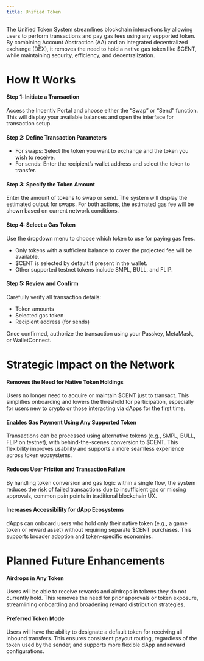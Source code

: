 ```yaml
---
title: Unified Token
---
```

The Unified Token System streamlines blockchain interactions by allowing users to perform transactions and pay gas fees using any supported token. By combining Account Abstraction (AA) and an integrated decentralized exchange (DEX), it removes the need to hold a native gas token like \$CENT, while maintaining security, efficiency, and decentralization.

# How It Works

#### Step 1: Initiate a Transaction

Access the Incentiv Portal and choose either the “Swap” or “Send” function. This will display your available balances and open the interface for transaction setup.

#### Step 2: Define Transaction Parameters

- For swaps: Select the token you want to exchange and the token you wish to receive.
- For sends: Enter the recipient’s wallet address and select the token to transfer.

#### Step 3: Specify the Token Amount

Enter the amount of tokens to swap or send. The system will display the estimated output for swaps. For both actions, the estimated gas fee will be shown based on current network conditions.

#### Step 4: Select a Gas Token

Use the dropdown menu to choose which token to use for paying gas fees.

- Only tokens with a sufficient balance to cover the projected fee will be available.
- \$CENT is selected by default if present in the wallet.
- Other supported testnet tokens include SMPL, BULL, and FLIP.

#### Step 5: Review and Confirm

Carefully verify all transaction details:

- Token amounts
- Selected gas token
- Recipient address (for sends)

Once confirmed, authorize the transaction using your Passkey, MetaMask, or WalletConnect.

# Strategic Impact on the Network

#### Removes the Need for Native Token Holdings

Users no longer need to acquire or maintain \$CENT just to transact. This simplifies onboarding and lowers the threshold for participation, especially for users new to crypto or those interacting via dApps for the first time.

#### Enables Gas Payment Using Any Supported Token

Transactions can be processed using alternative tokens (e.g., SMPL, BULL, FLIP on testnet), with behind-the-scenes conversion to \$CENT. This flexibility improves usability and supports a more seamless experience across token ecosystems.

#### Reduces User Friction and Transaction Failure

By handling token conversion and gas logic within a single flow, the system reduces the risk of failed transactions due to insufficient gas or missing approvals, common pain points in traditional blockchain UX.

#### Increases Accessibility for dApp Ecosystems

dApps can onboard users who hold only their native token (e.g., a game token or reward asset) without requiring separate \$CENT purchases. This supports broader adoption and token-specific economies.

# Planned Future Enhancements

#### Airdrops in Any Token

Users will be able to receive rewards and airdrops in tokens they do not currently hold. This removes the need for prior approvals or token exposure, streamlining onboarding and broadening reward distribution strategies.

#### Preferred Token Mode

Users will have the ability to designate a default token for receiving all inbound transfers. This ensures consistent payout routing, regardless of the token used by the sender, and supports more flexible dApp and reward configurations.